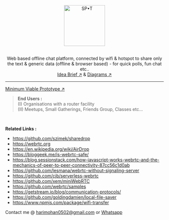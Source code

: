 <div align ="center"><img src="https://user-images.githubusercontent.com/75234157/192102190-ed065862-4cdd-4fe3-b920-8f03b16ea405.png" alt="SP•T" width="130" ><br><br>

Web based offline chat platform, connected by wifi & hotspot to share only the text & generic data (offline & browser based) - for quick polls, fun chat etc.. <br> [Idea Brief ↗︎](https://github.com/hariprasd/spot/blob/main/idea.md) & [Diagrams ↗︎](https://github.com/hariprasd/spot/blob/main/diags.md) <br></div>


***
[Minimum Viable Prototype ↗︎](https://lun-eu.icons8.com/pr/B-scL0WvtUe_UACGJXctXw/ZbjkIqW_5kWJOD6B0_BsTQ/index.html)<br>

> **End Users :** <br>
(I) Organisations with a router facility <br>
(II) Meetups, Small Gatherings, Friends Group, Classes etc...<br>
<br>

**Related Links :**
- https://github.com/szimek/sharedrop 
- https://webrtc.org
- https://en.wikipedia.org/wiki/AirDrop
- https://bloggeek.me/is-webrtc-safe/
- https://blog.sessionstack.com/how-javascript-works-webrtc-and-the-mechanics-of-peer-to-peer-connectivity-87cc56c1d0ab
- https://github.com/lesmana/webrtc-without-signaling-server
- https://github.com/cjb/serverless-webrtc
- https://github.com/xem/miniWebRTC
- https://github.com/webrtc/samples
- https://getstream.io/blog/communication-protocols/
- https://github.com/goldingdamien/local-file-saver
- https://www.npmjs.com/package/wifi-transfer

Contact me @ harimohan0502@gmail.com or [Whatsapp](https://wa.me/919345160259)

